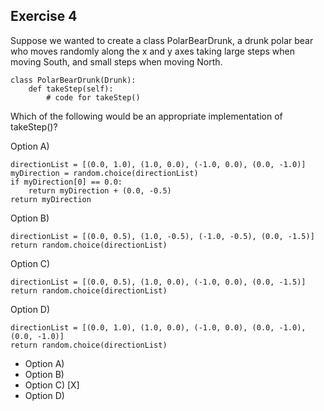 ## Exercise 4

Suppose we wanted to create a class PolarBearDrunk, a drunk polar bear who moves randomly along the x and y axes taking large steps when moving South, and small steps when moving North.
```
class PolarBearDrunk(Drunk):
    def takeStep(self):
        # code for takeStep()
```
Which of the following would be an appropriate implementation of takeStep()?

Option A)

```
directionList = [(0.0, 1.0), (1.0, 0.0), (-1.0, 0.0), (0.0, -1.0)]
myDirection = random.choice(directionList)
if myDirection[0] == 0.0:
    return myDirection + (0.0, -0.5)
return myDirection
```

Option B)

```
directionList = [(0.0, 0.5), (1.0, -0.5), (-1.0, -0.5), (0.0, -1.5)]
return random.choice(directionList)
```

Option C)

```
directionList = [(0.0, 0.5), (1.0, 0.0), (-1.0, 0.0), (0.0, -1.5)]
return random.choice(directionList)
```

Option D)

```
directionList = [(0.0, 1.0), (1.0, 0.0), (-1.0, 0.0), (0.0, -1.0), (0.0, -1.0)]
return random.choice(directionList)
```

- Option A)
- Option B)
- Option C) [X]
- Option D)
